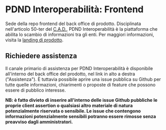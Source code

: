 # PDND Interoperabilità: Frontend
Sede della repo frontend del back office di prodotto. Disciplinata nell'articolo 50-ter del [C.A.D.](https://www.normattiva.it/atto/caricaDettaglioAtto?atto.dataPubblicazioneGazzetta=2005-05-16&atto.codiceRedazionale=005G0104&atto.articolo.numero=0&atto.articolo.sottoArticolo=1&atto.articolo.sottoArticolo1=10&qId=5614860b-4769-478e-bf22-a8a76a04159a&tabID=0.5538263478162919&title=lbl.dettaglioAtto), PDND Interoperabilità è la piattaforma che abilita lo scambio di informazioni tra gli enti. Per maggiori informazioni, visita la [landing di prodotto](https://interop.pagopa.it).

## Richiedere assistenza
Il canale primario di assistenza per PDND Interoperabilità è disponibile all'interno del back office del prodotto, nel link in alto a destra ("Assistenza"). È tuttavia possibile aprire una issue pubblica su Github per tutte quelle informazioni, chiarimenti o proposte di feature che possono essere di pubblico interesse.

**NB: è fatto divieto di inserire all'interno delle issue Github pubbliche le proprie client assertion o qualsiasi altro materiale di natura potenzialmente riservata o sensibile. Le issue che contengono informazioni potenzialmente sensibili potranno essere rimosse senza preavviso dagli amministratori.**
